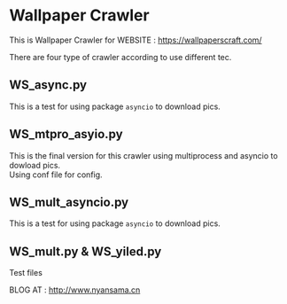# Wallpaper Crawler

This is Wallpaper Crawler for WEBSITE : https://wallpaperscraft.com/

There are four type of crawler according to use different tec.

## WS_async.py
  This is a test for using package `asyncio` to download pics.

## WS_mtpro_asyio.py
  This is the final version for this crawler using multiprocess and asyncio to dowload pics.  
  Using conf file for config.

## WS_mult_asyncio.py
  This is a test for using package `asyncio` to download pics.

## WS_mult.py & WS_yiled.py
  Test files

BLOG AT : http://www.nyansama.cn
